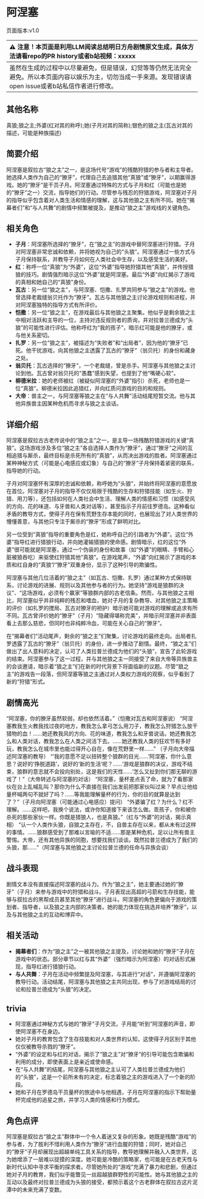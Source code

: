 # 阿涅塞
页面版本:v1.0
 

| :warning: 注意！本页面是利用LLM阅读总结明日方舟剧情原文生成，具体方法请看repo的PR history或者b站视频：xxxxx           |
|:----------------------------|
| 虽然在生成的过程中以尽量避免，但是错误，幻觉等等仍然无法完全避免。所以本页面内容以娱乐为主，切勿当成一手来源。发现错误请open issue或者b站私信作者进行修改。|



## 其他名称
真狼;狼之主;外婆(红对其的称呼);她(子月对其的简称);银色的狼之主(瓦古对其的描述，可能是种族描述)
## 简要介绍
阿涅塞是叙拉古“狼之主”之一，是这场代号“游戏”的残酷狩猎的参与者和主导者。她选择人类作为自己的“獠牙”，代理自己去追猎其他“真狼”或“獠牙”，以期赢得游戏。她的“獠牙”是干员子月。阿涅塞通过特殊的方式与子月和红（可能也是她的“獠牙”之一）交流，指导她们的行动。尽管参与残忍的狩猎游戏，阿涅塞对子月的指导似乎包含着对人类生活和情感的理解，这与其他狼之主有所不同。她在“揭幕者们”和“与人共舞”的剧情中频繁被提及，是推动“狼之主”游戏线的关键角色。
## 相关角色
-   **子月**：阿涅塞所选择的“獠牙”，在“狼之主”的游戏中替阿涅塞进行狩猎。子月对阿涅塞非常忠诚和依赖，并将她视为自己的“头狼”。阿涅塞通过一些方式与子月保持联系，并教导子月如何在人类社会中生存，以及感受生活的美好。
-   **红**：称呼一位“真狼”为“外婆”，这位“外婆”指导她狩猎其他“真狼”，并传授猎狼的技巧。剧情强烈暗示这位“外婆”就是阿涅塞。最后“外婆”向红揭示了游戏的真相和她自己的“真狼”身份。
-   **瓦古**：另一位“狼之主”，与阿涅塞、恺撒、扎罗共同参与“狼之主”的游戏。他曾选择老裁缝翁贝托作为“獠牙”。瓦古与其他狼之主讨论游戏规则和进程，并对阿涅塞独特的指导方式有所评价。
-   **恺撒**：另一位“狼之主”，在游戏最后与其他狼之主聚集。他似乎是剩余狼之主中相对活跃和主导的一位，主持对违反规则者的质询，并对拉普兰德成为“头狼”的可能性进行评估。他称呼红为“我的孩子”，暗示红可能是他的獠牙，或与他关系密切。
-   **扎罗**：另一位“狼之主”，被描述为“失败者”和“出局者”，因为他的“獠牙”已死。他干扰游戏，向其他狼之主透露了瓦古的“獠牙”（翁贝托）的身份和藏身之处。
-   **翁贝托**：瓦古选择的“獠牙”，一个老裁缝，曾是杀手。阿涅塞与其他狼之主讨论到他。瓦古曾对翁贝托的“愚蠢”感到失望，也提到了他“嘴硬心软”。
-   **柳德米拉**：她的老师被红（被疑似阿涅塞的“外婆”指引）杀死，老师也是一位“真狼”。柳德米拉因此追猎红，并向红质问游戏的目的和规则。
-   **大帝**：兽主之一，与阿涅塞等狼之主在“与人共舞”活动结尾短暂交流。他与其他异族兽主因某种危机而寻求与狼之主谈话。
## 详细介绍
阿涅塞是叙拉古古老传说中的“狼之主”之一，是主导一场残酷狩猎游戏的关键“真狼”。这场游戏涉及多位“狼之主”各自选择人类作为“獠牙”，通过“獠牙”之间的互相追猎与厮杀，最终目标是杀死所有的“真狼”，从而决出游戏的胜者。阿涅塞通过某种神秘方式（可能是心电感应或幻象）与自己的“獠牙”子月保持着紧密的联系，指导她的行动。

子月对阿涅塞怀有深厚的忠诚和依赖，称呼她为“头狼”，并始终将阿涅塞的意愿放在首位。阿涅塞对子月的指导不仅仅局限于残酷的生存和狩猎技能（如生火、狩猎、用刀等），还包括如何在人类社会中生活、理解人类的情感和习惯（如感受风的方向、花的味道、与牙兽和人类对话等），甚至指示子月前往罗德岛。这种看似矛盾的教导方式，使得子月在保有荒野生存本能的同时，也展现出了对人类世界的懵懂善意，与其他只专注于厮杀的“獠牙”形成了鲜明对比。

另一位受到“真狼”指导的重要角色是红，她称呼自己的引路者为“外婆”。这位“外婆”指导红进行猎狼行动，并向她灌输猎狼的使命感。剧情暗示，红的这位“外婆”很可能就是阿涅塞，通过一个伪装的身份和故事（如“外婆”的眼睛、手臂和心脏被狼吞吃）来驱使红狩猎其他“真狼”。在游戏尾声，“外婆”向红揭示了游戏的本质和红自身的“真狼”/“獠牙”双重身份，显示了这种引导的欺骗性。

阿涅塞与其他几位活着的“狼之主”（如瓦古、恺撒、扎罗）通过某种方式保持联系，讨论游戏的进展、规则以及其他参与者的行为。她坚持“游戏是狼群的决议”、“这场游戏，必须有个赢家”等狼群内部的古老信条。然而，与其他狼之主相比，阿涅塞似乎并非纯粹的残忍和嗜血，她对子月的复杂教导、对其他狼之主策略的评价（如扎罗的搅局、瓦古对獠牙的袒护）暗示她可能对游戏的理解或追求有所不同。瓦古曾评价她的“獠牙”（子月）“隐藏得堪称完美”，并暗示阿涅塞并非表面看上去那么慈悲，但同时也非纯粹冷血，可能在关心自己的“獠牙”。

在“揭幕者们”活动尾声，剩余的“狼之主”们聚集，讨论游戏的最终走向。出局者扎罗透露了瓦古的“獠牙”（翁贝托）的身份，进一步推动了剧情。最终，“狼之主”们做出了出人意料的决定，认可了人类拉普兰德成为他们的“头狼”，宣告了此轮游戏的结束。阿涅塞参与了这一过程，并与其他狼之主一同接受了来自大帝等异族兽主的会谈邀请，暗示着“狼之主”们在新的时代背景下将面临新的议题。尽管“狼之主”的游戏告一段落，但阿涅塞等狼之主通过对人类权力游戏的观察，似乎看到了新的“狩猎”形式。
## 剧情高光
“阿涅塞，你的獠牙虽然软弱，却也依然活着。”（恺撒对瓦古和阿涅塞说）
“阿涅塞教我生火教我找过夜的地方，教我怎么拿弓怎么用刀子，教我怎么狩猎怎么放干猎物的血！......她还教我风的方向、花的味道，教我怎么和牙兽说话。她还教我怎么和人类对话，教我怎么在人类之间活下去。......她还教我人类的狂欢节有多好玩，教我怎么在城市里也能过得开心自在，像在荒野里一样......” （子月向大帝描述阿涅塞的教导）
“‘我的意愿不足以扭转整个狼群的目光......’阿涅塞，你什么意思？说好的‘挣脱道路’，说好的‘新的生活’呢？......‘游戏是狼群的决议，游戏不结束，狼群的意志就不会投向别处，这是我们的天性......’怎么又扯到你们那无聊的游戏了！”（大帝转述与阿涅塞的对话）
“阿涅塞，量杯差点丢了命，就为了看那家伙在台上乱喊乱叫？那你为什么不直接在我们出发前把那家伙叫过来？早点让他给量杯喊两句不就好了吗？......等我能理解量杯的行为，你的目的就算是达到了？”（子月向阿涅塞（可能通过心电感应）提问）
“外婆骗了红？为什么？红不理解。......这样吧，我换个说法，或许你知道接下来该怎么做。乖孩子，你和被你杀死的那些家伙一样。你既是猎狼人，也是真狼。”（红与“外婆”的对话，揭示真相）
“认一个人类作头狼，自狼之主存在，不，自兽主存在以来，都从未有过这样的事情。......狼群感受到了那难以言喻的不适......那是某种危机，足以让所有兽主警惕。大帝，还有其他异族的同胞，想要找我们谈谈。既然拉普兰德成为了我们的头狼，那......”（阿涅塞与其他狼之主讨论拉普兰德的任命与异族会谈）
## 战斗表现
剧情文本没有直接描述阿涅塞的战斗力。作为“狼之主”，她主要通过她的“獠牙”（子月）来参与游戏中的狩猎和战斗。子月表现出高超的弓箭和生存技能，能够与叙拉古的黑帮成员甚至其他“獠牙”进行战斗。阿涅塞的角色更偏向于游戏的策划者、指导者，以及狼之主内部的决策者。她的能力体现在挑选并培养“獠牙”，以及与其他狼之主的互动和博弈中。
## 相关活动
-   **揭幕者们**：作为“狼之主”之一被其他狼之主提及，讨论她和她的“獠牙”子月在游戏中的状态。部分章节以红与其“外婆”（强烈暗示为阿涅塞）的对话形式展现，指导红进行猎狼行动。
-   **与人共舞**：子月在活动中频繁提及阿涅塞，与其进行“对话”，并遵循阿涅塞的教导行动。活动结尾，阿涅塞与其他狼之主共同出现，参与了对游戏结局的讨论和拉普兰德成为“头狼”的决定。
## trivia
-   阿涅塞通过神秘方式与她的“獠牙”子月交流，子月能“听到”阿涅塞的声音，即使阿涅塞不在身边。
-   她对子月的教育包含了生存技能和对人类世界的认知，这使得子月区别于其他仅仅被教导杀戮的“獠牙”。
-   “外婆”的设定和与红的对话，揭示了“狼之主”对“獠牙”的引导可能包含欺骗和利用的成分，即使表面上是亲近或使命感。
-   在“与人共舞”的结尾，阿涅塞与其他狼之主认可了人类拉普兰德成为他们的“头狼”，这是一个前所未有的决定，标志着狼之主的游戏进入了一个新的阶段。
-   她和子月在罗德岛干员量杯的旅途中与他相遇，子月在阿涅塞的指示下帮助量杯完成他的追星之旅，并学习人类的情感和行为模式。
## 角色点评
阿涅塞是叙拉古“狼之主”群体中一个令人着迷又复杂的形象。她既是残酷“游戏”的参与者，为了胜利不惜利用人类作为“獠牙”进行血腥的狩猎；同时，她对自己的“獠牙”子月却展现出超越单纯工具关系的指导，教导她理解并融入人类世界，这为她增添了一层难以捉摸的深度。她可能是冷酷的策略家，也可能是在古老天性与新时代认知中寻求平衡的探求者。尽管她所处的“游戏”充满了暴力和悲剧，但通过她对子月的教育，我们似乎能瞥见一丝超越狼群野性的可能性。她与其他狼之主的互动以及最终对拉普兰德成为头狼的接受，都预示着这个古老群体在叙拉古这片泥潭中的未来充满了变数。